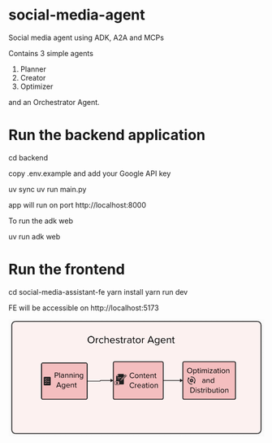 # social-media-agent
Social media agent using ADK, A2A and MCPs

Contains 3 simple agents

1) Planner
2) Creator
3) Optimizer

and an Orchestrator Agent.

# Run the backend application

cd backend

copy .env.example and add your Google API key

uv sync
uv run main.py

app will run on port http://localhost:8000

To run the adk web

uv run adk web


# Run the frontend

cd social-media-assistant-fe
yarn install
yarn run dev

FE will be accessible on http://localhost:5173

![Multi Agent Flow](social-media-assistant-fe/public/flow.png)
